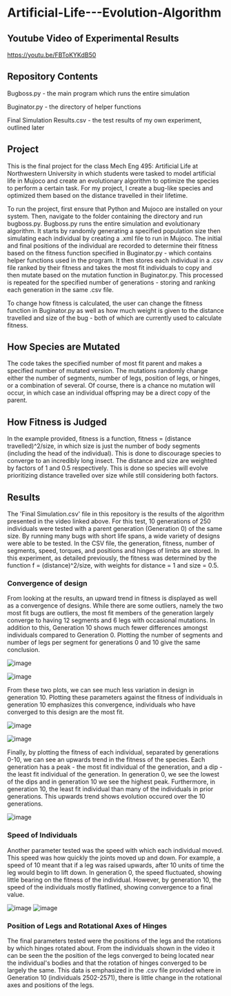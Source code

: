 # Artificial-Life---Evolution-Algorithm
## Youtube Video of Experimental Results
https://youtu.be/FBToKYKdB50

## Repository Contents
Bugboss.py - the main program which runs the entire simulation

Buginator.py - the directory of helper functions

Final Simulation Results.csv - the test results of my own experiment, outlined later

## Project
This is the final project for the class Mech Eng 495: Artificial Life at Northwestern University in which students were tasked to model artificial life in Mujoco and create an evolutionary algorithm to optimize the species to perform a certain task.
For my project, I create a bug-like species and optimized them based on the distance travelled in their lifetime.  

To run the project, first ensure that Python and Mujoco are installed on your system.
Then, navigate to the folder containing the directory and run bugboss.py.
Bugboss.py runs the entire simulation and evolutionary algorithm.  It starts by randomly generating a specified population size then simulating each individual by creating a .xml file to run in Mujoco.  The initial and final positions of the individual are recorded to determine their fitness based on the fitness function specified in Buginator.py - which contains helper functions used in the program.  It then stores each individual in a .csv file ranked by their fitness and takes the most fit individuals to copy and then mutate based on the mutation function in Buginator.py.  This processed is repeated for the specified number of generations - storing and ranking each generation in the same .csv file.

To change how fitness is calculated, the user can change the fitness function in Buginator.py as well as how much weight is given to the distance travelled and size of the bug - both of which are currently used to calculate fitness.  

## How Species are Mutated
The code takes the specified number of most fit parent and makes a specified number of mutated version.  The mutations randomly change either the number of segments, number of legs, position of legs, or hinges, or a combination of several.  Of course, there is a chance no mutation will occur, in which case an individual offspring may be a direct copy of the parent.    

## How Fitness is Judged
In the example provided, fitness is a function, fitness = (distance travelled)^2/size, in which size is just the number of body segments (including the head of the individual).  This is done to discourage species to converge to an incredibly long insect.  The distance and size are weighted by factors of 1 and 0.5 respectively.  This is done so species will evolve prioritizing distance travelled over size while still considering both factors.  

## Results 
The 'Final Simulation.csv' file in this repository is the results of the algorithm presented in the video linked above.  For this test, 10 generations of 250 individuals were tested with a parent generation (Generation 0) of the same size.  By running many bugs with short life spans, a wide variety of designs were able to be tested.  In the CSV file, the generation, fitness, number of segments, speed, torques, and positions and hinges of limbs are stored.  In this experiment, as detailed previously, the fitness was determined by the function f = (distance)^2/size, with weights for distance = 1 and size = 0.5.  

### Convergence of design
From looking at the results, an upward trend in fitness is displayed as well as a convergence of designs.  While there are some outliers, namely the two most fit bugs are outliers, the most fit members of the generation largely converge to having 12 segments and 6 legs with occasional mutations.  In addition to this, Generation 10 shows much fewer differences amongst individuals compared to Generation 0.  Plotting the number of segments and number of legs per segment for generations 0 and 10 give the same conclusion.  

![image](https://github.com/Luc3A/Artificial-Life---Evolution-Algorithm/assets/129191037/89e470e1-1ea1-44a8-a8dd-ef3015df35a8)

![image](https://github.com/Luc3A/Artificial-Life---Evolution-Algorithm/assets/129191037/820928ed-165e-4fbd-ba4c-c6a8a3ae3cdd)

From these two plots, we can see much less variation in design in generation 10.  Plotting these parameters against the fitness of individuals in generation 10 emphasizes this convergence, individuals who have converged to this design are the most fit.

![image](https://github.com/Luc3A/Artificial-Life---Evolution-Algorithm/assets/129191037/d01939d0-a581-4ae9-b86d-04e7f229a927)

![image](https://github.com/Luc3A/Artificial-Life---Evolution-Algorithm/assets/129191037/40c19a19-2e5d-4bc1-a126-731dc3a41cc1)


Finally, by plotting the fitness of each individual, separated by generations 0-10, we can see an upwards trend in the fitness of the species.  Each generation has a peak - the most fit individual of the generation, and a dip - the least fit individual of the generation.  In generation 0, we see the lowest of the dips and in generation 10 we see the highest peak.  Furthermore, in generation 10, the least fit individual than many of the individuals in prior generations. This upwards trend shows evolution occured over the 10 generations.  

![image](https://github.com/Luc3A/Artificial-Life---Evolution-Algorithm/assets/129191037/906a0465-0649-4450-96b2-d396ff209d79)

### Speed of Individuals
Another parameter tested was the speed with which each individual moved.  This speed was how quickly the joints moved up and down.  For example, a speed of 10 meant that if a leg was raised upwards, after 10 units of time the leg would begin to lift down.  In generation 0, the speed fluctuated, showing little bearing on the fitness of the individual.  However, by generation 10, the speed of the individuals mostly flatlined, showing convergence to a final value.  

![image](https://github.com/Luc3A/Artificial-Life---Evolution-Algorithm/assets/129191037/f3096490-36c5-4e25-8a0e-2d2d88117045)
![image](https://github.com/Luc3A/Artificial-Life---Evolution-Algorithm/assets/129191037/e1141b8a-1ebd-4eb2-8fe3-8216d58f7b65)

### Position of Legs and Rotational Axes of Hinges
The final parameters tested were the positions of the legs and the rotations by which hinges rotated about.  From the individuals shown in the video it can be seen the the position of the legs converged to being located near the individual's bodies and that the rotation of hinges converged to be largely the same.  This data is emphasized in the .csv file provided where in Generation 10 (individuals 2502-2571), there is little change in the rotational axes and positions of the legs.

